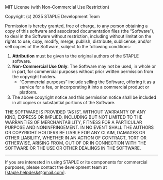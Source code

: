 MIT License (with Non-Commercial Use Restriction)

Copyright (c) 2025 STAPLE Development Team

Permission is hereby granted, free of charge, to any person obtaining a copy
of this software and associated documentation files (the “Software”), to deal
in the Software without restriction, including without limitation the rights 
to use, copy, modify, merge, publish, distribute, sublicense, and/or sell 
copies of the Software, subject to the following conditions:

1. **Attribution** must be given to the original authors of the STAPLE software.
2. **Non-Commercial Use Only**: The Software may not be used, in whole or in part, for commercial purposes without prior written permission from the copyright holders. 
   - “Commercial purposes” include selling the Software, offering it as a service for a fee, or incorporating it into a commercial product or platform.
3. The above copyright notice and this permission notice shall be included in all copies or substantial portions of the Software.

THE SOFTWARE IS PROVIDED “AS IS”, WITHOUT WARRANTY OF ANY KIND, EXPRESS OR IMPLIED, INCLUDING BUT NOT LIMITED TO THE WARRANTIES OF MERCHANTABILITY, FITNESS FOR A PARTICULAR PURPOSE AND NONINFRINGEMENT. IN NO EVENT SHALL THE AUTHORS OR COPYRIGHT HOLDERS BE LIABLE FOR ANY CLAIM, DAMAGES OR OTHER LIABILITY, WHETHER IN AN ACTION OF CONTRACT, TORT OR OTHERWISE, ARISING FROM, OUT OF OR IN CONNECTION WITH THE SOFTWARE OR THE USE OR OTHER DEALINGS IN THE SOFTWARE.

---

If you are interested in using STAPLE or its components for commercial purposes, please contact the development team at [staple.helpdesk@gmail.com].
